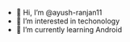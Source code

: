 - 👋 Hi, I’m @ayush-ranjan11
- 👀 I’m interested in techonology 
- 🌱 I’m currently learning Android


<!---
ayush-ranjan11/ayush-ranjan11 is a ✨ special ✨ repository because its `README.md` (this file) appears on your GitHub profile.
You can click the Preview link to take a look at your changes.
--->
